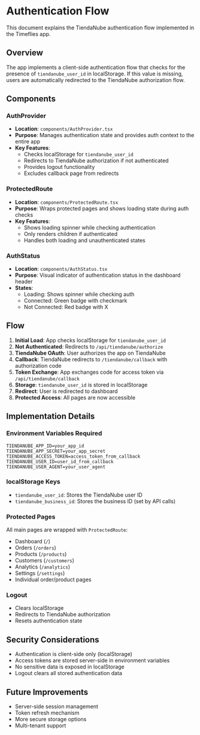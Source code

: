 # Authentication Flow

This document explains the TiendaNube authentication flow implemented in the Timeflies app.

## Overview

The app implements a client-side authentication flow that checks for the presence of `tiendanube_user_id` in localStorage. If this value is missing, users are automatically redirected to the TiendaNube authorization flow.

## Components

### AuthProvider
- **Location**: `components/AuthProvider.tsx`
- **Purpose**: Manages authentication state and provides auth context to the entire app
- **Key Features**:
  - Checks localStorage for `tiendanube_user_id`
  - Redirects to TiendaNube authorization if not authenticated
  - Provides logout functionality
  - Excludes callback page from redirects

### ProtectedRoute
- **Location**: `components/ProtectedRoute.tsx`
- **Purpose**: Wraps protected pages and shows loading state during auth checks
- **Key Features**:
  - Shows loading spinner while checking authentication
  - Only renders children if authenticated
  - Handles both loading and unauthenticated states

### AuthStatus
- **Location**: `components/AuthStatus.tsx`
- **Purpose**: Visual indicator of authentication status in the dashboard header
- **States**:
  - Loading: Shows spinner while checking auth
  - Connected: Green badge with checkmark
  - Not Connected: Red badge with X

## Flow

1. **Initial Load**: App checks localStorage for `tiendanube_user_id`
2. **Not Authenticated**: Redirects to `/api/tiendanube/authorize`
3. **TiendaNube OAuth**: User authorizes the app on TiendaNube
4. **Callback**: TiendaNube redirects to `/tiendanube/callback` with authorization code
5. **Token Exchange**: App exchanges code for access token via `/api/tiendanube/callback`
6. **Storage**: `tiendanube_user_id` is stored in localStorage
7. **Redirect**: User is redirected to dashboard
8. **Protected Access**: All pages are now accessible

## Implementation Details

### Environment Variables Required
```env
TIENDANUBE_APP_ID=your_app_id
TIENDANUBE_APP_SECRET=your_app_secret
TIENDANUBE_ACCESS_TOKEN=access_token_from_callback
TIENDANUBE_USER_ID=user_id_from_callback
TIENDANUBE_USER_AGENT=your_user_agent
```

### localStorage Keys
- `tiendanube_user_id`: Stores the TiendaNube user ID
- `tiendanube_business_id`: Stores the business ID (set by API calls)

### Protected Pages
All main pages are wrapped with `ProtectedRoute`:
- Dashboard (`/`)
- Orders (`/orders`)
- Products (`/products`)
- Customers (`/customers`)
- Analytics (`/analytics`)
- Settings (`/settings`)
- Individual order/product pages

### Logout
- Clears localStorage
- Redirects to TiendaNube authorization
- Resets authentication state

## Security Considerations

- Authentication is client-side only (localStorage)
- Access tokens are stored server-side in environment variables
- No sensitive data is exposed in localStorage
- Logout clears all stored authentication data

## Future Improvements

- Server-side session management
- Token refresh mechanism
- More secure storage options
- Multi-tenant support
